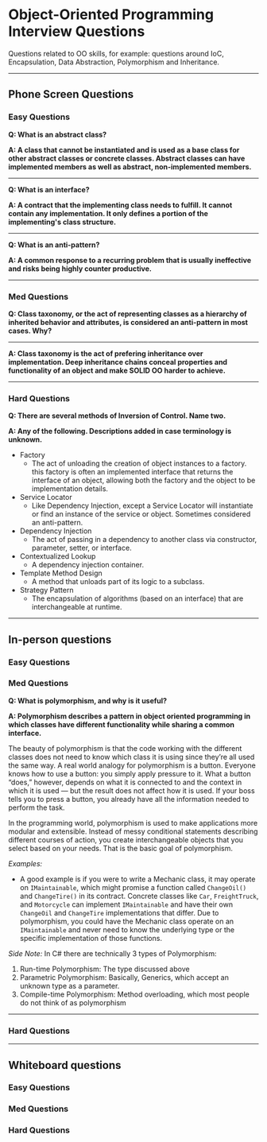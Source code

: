 # Object-Oriented Programming Interview Questions

Questions related to OO skills, for example: questions around IoC, Encapsulation, Data Abstraction, Polymorphism and Inheritance.

---

## Phone Screen Questions

### Easy Questions

__Q: What is an abstract class?__

__A: A class that cannot be instantiated and is used as a base class for other
abstract classes or concrete classes.  Abstract classes can have implemented
members as well as abstract, non-implemented members.__

---

__Q: What is an interface?__

__A: A contract that the implementing class needs to fulfill.  It cannot contain
any implementation.  It only defines a portion of the implementing's class
structure.__

---

__Q: What is an anti-pattern?__

__A: A common response to a recurring problem that is usually ineffective and risks being highly counter productive.__

---

### Med Questions

__Q: Class taxonomy, or the act of representing classes as a hierarchy of
inherited behavior and attributes, is considered an anti-pattern in most cases.
Why?__

---
__A: Class taxonomy is the act of prefering inheritance over implementation.
Deep inheritance chains conceal properties and functionality of an object and
make SOLID OO harder to achieve.__

---
### Hard Questions

__Q: There are several methods of Inversion of Control.  Name two.__

__A:  Any of the following.  Descriptions added in case terminology is
unknown.__
* Factory
  * The act of unloading the creation of object instances to a factory.
  this factory is often an implemented interface that returns the interface of
  an object, allowing both the factory and the object to be implementation
  details.
* Service Locator
  * Like Dependency Injection, except a Service Locator will instantiate or find
  an instance of the service or object.  Sometimes considered an anti-pattern.
* Dependency Injection
  * The act of passing in a dependency to another class via constructor,
  parameter, setter, or interface.
* Contextualized Lookup
  * A dependency injection container.
* Template Method Design
  * A method that unloads part of its logic to a subclass.
* Strategy Pattern
  * The encapsulation of algorithms (based on an interface) that are
  interchangeable at runtime.
---

## In-person questions

### Easy Questions

### Med Questions

__Q: What is polymorphism, and why is it useful?__

__A: Polymorphism describes a pattern in object oriented programming in which
classes have different functionality while sharing a common interface.__

The beauty of polymorphism is that the code working with the different classes does not need to know which class it is using since they’re all used the same way. A real world analogy for polymorphism is a button. Everyone knows how to use a button: you simply apply pressure to it. What a button “does,” however, depends on what it is connected to and the context in which it is used — but the result does not affect how it is used. If your boss tells you to press a button, you already have all the information needed to perform the task.

In the programming world, polymorphism is used to make applications more modular and extensible. Instead of messy conditional statements describing different courses of action, you create interchangeable objects that you select based on your needs. That is the basic goal of polymorphism.

_Examples:_
* A good example is if you were to write a Mechanic class, it may operate on `IMaintainable`, which might promise a function called `ChangeOil()` and `ChangeTire()` in its contract.  Concrete classes like `Car`, `FreightTruck`, and `Motorcycle` can implement `IMaintainable` and have their own `ChangeOil` and `ChangeTire` implementations that differ.  Due to polymorphism, you could have the Mechanic class operate on an `IMaintainable` and never need to know the underlying type or the specific implementation of those functions.

_Side Note:_ In C# there are technically 3 types of Polymorphism:
1. Run-time Polymorphism: The type discussed above
2. Parametric Polymorphism: Basically, Generics, which accept an unknown type as
a parameter.
3. Compile-time Polymorphism: Method overloading, which most people do not think
 of as polymorphism

---
### Hard Questions

---

## Whiteboard questions

### Easy Questions

### Med Questions

### Hard Questions
